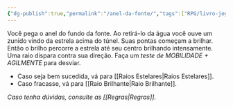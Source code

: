 ```yaml
---
{"dg-publish":true,"permalink":"/anel-da-fonte/","tags":["RPG/livro-jogo/Draegeni/story-points"],"created":"2024-12-24T17:53:07.455-05:00","updated":"2024-12-26T11:53:40.566-05:00"}
---
```



Você pega o anel do fundo da fonte. Ao retirá-lo da água você ouve um zunido vindo da estrela acima do túnel. Suas pontas começam a brilhar. Então o brilho percorre a estrela até seu centro brilhando intensamente. Uma raio dispara contra sua direção. Faça um *teste de MOBILIDADE + AGILMENTE* para desviar.

- Caso seja bem sucedida, vá para [[Raios Estelares\|Raios Estelares]].
- Caso fracasse, vá para [[Raio Brilhante\|Raio Brilhante]].

*Caso tenha dúvidas, consulte as [[Regras\|Regras]].*